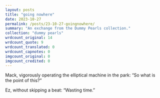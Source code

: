 ```yaml
---
layout: posts
title: "going nowhere"
date: 2023-10-27
permalink: /posts/23-10-27-goingnowhere/
summary: "An exchange from the Dummy Pearls collection."
collection: "dummy pearls"
wrdcount_original: 14
wrdcount_quote: 9
wrdcount_translated: 0
wrdcount_capnotes: 0
imgcount_original: 0
imgcount_credited: 0
---
```

Mack, vigorously operating the elliptical machine in the park: <span class="text-body-quote">“So what is the point of this?”</span>

Ez, without skipping a beat: <span class="text-body-quote">“Wasting time.”</span>
